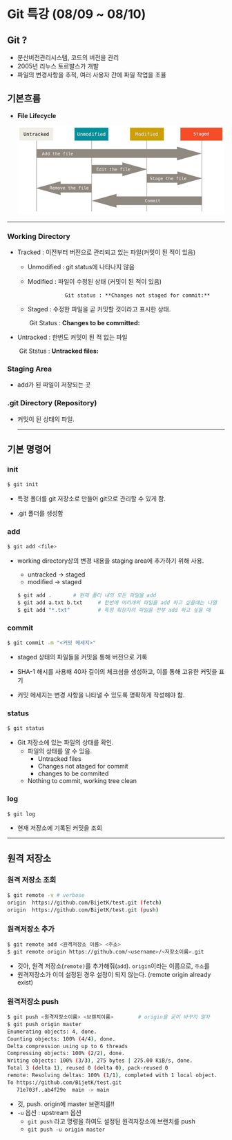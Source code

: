 # Git 특강 (08/09 ~ 08/10)

## Git ?

- 분산버전관리시스템, 코드의 버전을 관리
- 2005년 리누스 토르발스가 개발
- 파일의 변경사항을 추적, 여러 사용자 간에 파일 작업을 조율

## 기본흐름

- **File Lifecycle** 

  ![File_Lifecycle](./md-images/File_Lifecycle.jpg)

***

### Working Directory 

- Tracked : 이전부터 버전으로 관리되고 있는 파일(커밋이 된 적이 있음)

  - Unmodified : git status에 나타나지 않음
  - Modified : 파일이 수정된 상태 (커밋이 된 적이 있음)

     				Git status : **Changes not staged for commit:**

  - Staged : 수정한 파일을 곧 커밋할 것이라고 표시한 상태.

    ​			Git Status : **Changes to be committed:**

- Untracked : 한번도 커밋이 된 적 없는 파일

  ​                   Git Ststus : **Untracked files:**

  

### Staging Area

- add가 된 파일이 저장되는 곳

  

### .git Directory (Repository)

- 커밋이 된 상태의 파일.

  

  ---

  

## 기본 명령어

### init

```bash
$ git init
```

- 특정 폴더를 git 저장소로 만들어 git으로 관리할 수 있게 함.

- .git 폴더를 생성함



### add

```bash
$ git add <file>
```

- working directory상의 변경 내용을 staging area에 추가하기 위해 사용.

  - untracked → staged
  - modified → staged

  ```bash
  $ git add .		# 현재 폴더 내의 모든 파일을 add
  $ git add a.txt b.txt		# 한번에 여러개의 파일을 add 하고 싶을떄는 나열
  $ git add "*.txt"			# 특정 확장자의 파일을 전부 add 하고 싶을 때
  ```



### commit

```bash
$ git commit -m "<커밋 메세지>"
```

- staged 상태의 파일들을 커밋을 통해 버전으로 기록

- SHA-1 해시를 사용해 40자 길이의 체크섬을 생성하고, 이를 통해 고유한 커밋을 표기

- 커밋 메세지는 변경 사항을 나타낼 수 있도록 명확하게 작성해야 함.

  

### status

```bash
$ git status
```

- Git 저장소에 있는 파일의 상태를 확인.
  - 파일의 상태를 알 수 있음.
    - Untracked files
    - Changes not ataged for commit
    - changes to be commited
  - Nothing to commit, working tree clean

### log

```bash
$ git log
```

- 현재 저장소에 기록된 커밋을 조회

---



## 원격 저장소

### 원격 저장소 조회

```bash
$ git remote -v # verbose
origin  https://github.com/BijetK/test.git (fetch)
origin  https://github.com/BijetK/test.git (push)
```

### 원격저장소 추가

```bash
$ git remote add <원격저장소 이름> <주소>
$ git remote origin https://github.com/<username>/<저장소이름>.git
```

- 깃아, 원격 저장소(`remote)`를 추가해줘(`add`). `origin`이라는 이름으로, `주소`를
- 원격저장소가 이미 설정된 경우 설정이 되지 않는다. (remote origin already exist)

### 원격저장소 push

``` bash
$ git push <원격저장소이름> <브랜치이름> 		# origin을 굳이 바꾸지 말자
$ git push origin master
Enumerating objects: 4, done.
Counting objects: 100% (4/4), done.
Delta compression using up to 6 threads
Compressing objects: 100% (2/2), done.
Writing objects: 100% (3/3), 275 bytes | 275.00 KiB/s, done.
Total 3 (delta 1), reused 0 (delta 0), pack-reused 0
remote: Resolving deltas: 100% (1/1), completed with 1 local object.
To https://github.com/BijetK/test.git
   71e703f..ab4f29e  main -> main
```

- 깃, push. origin에 master 브랜치를!!
- `-u` 옵션 : upstream 옵션
  - `git push` 라고 명령을 하여도 설정된 원격저장소에 브랜치를 push
  - `git push -u origin master`

